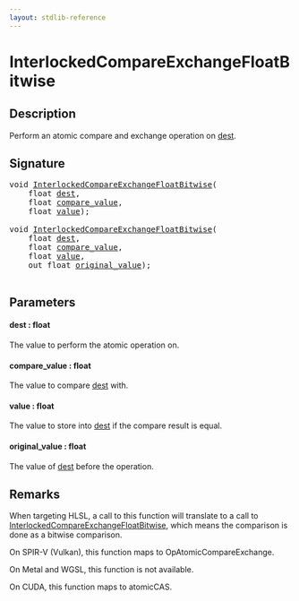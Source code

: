 ```yaml
---
layout: stdlib-reference
---
```


# InterlockedCompareExchangeFloatBitwise

## Description

Perform an atomic compare and exchange operation on <span class='code'><a href="interlockedcompareexchangefloatbitwise-0biqv.md#decl-dest" class="code_param">dest</a></span>.



## Signature 

<pre>
<span class="code_keyword">void</span> <a href="interlockedcompareexchangefloatbitwise-0biqv.md">InterlockedCompareExchangeFloatBitwise</a>(
    <span class="code_keyword">float</span> <a href="interlockedcompareexchangefloatbitwise-0biqv.md#decl-dest" class="code_param">dest</a>,
    <span class="code_keyword">float</span> <a href="interlockedcompareexchangefloatbitwise-0biqv.md#decl-compare_value" class="code_param">compare_value</a>,
    <span class="code_keyword">float</span> <a href="interlockedcompareexchangefloatbitwise-0biqv.md#decl-value" class="code_param">value</a>);

<span class="code_keyword">void</span> <a href="interlockedcompareexchangefloatbitwise-0biqv.md">InterlockedCompareExchangeFloatBitwise</a>(
    <span class="code_keyword">float</span> <a href="interlockedcompareexchangefloatbitwise-0biqv.md#decl-dest" class="code_param">dest</a>,
    <span class="code_keyword">float</span> <a href="interlockedcompareexchangefloatbitwise-0biqv.md#decl-compare_value" class="code_param">compare_value</a>,
    <span class="code_keyword">float</span> <a href="interlockedcompareexchangefloatbitwise-0biqv.md#decl-value" class="code_param">value</a>,
    <span class="code_keyword">out</span> <span class="code_keyword">float</span> <a href="interlockedcompareexchangefloatbitwise-0biqv.md#decl-original_value" class="code_param">original_value</a>);

</pre>

## Parameters

####  <a id="decl-dest"></a>dest  : float
The value to perform the atomic operation on.

####  <a id="decl-compare_value"></a>compare\_value  : float
The value to compare <span class='code'><a href="interlockedcompareexchangefloatbitwise-0biqv.md#decl-dest" class="code_param">dest</a></span> with.

####  <a id="decl-value"></a>value  : float
The value to store into <span class='code'><a href="interlockedcompareexchangefloatbitwise-0biqv.md#decl-dest" class="code_param">dest</a></span> if the compare result is equal.

####  <a id="decl-original_value"></a>original\_value  : float
The value of <span class='code'><a href="interlockedcompareexchangefloatbitwise-0biqv.md#decl-dest" class="code_param">dest</a></span> before the operation.


## Remarks
When targeting HLSL, a call to this function will translate to a call to
<span class='code'><a href="interlockedcompareexchangefloatbitwise-0biqv.md">InterlockedCompareExchangeFloatBitwise</a></span>, which means the comparison is done as a bitwise comparison.

On SPIR-V (Vulkan), this function maps to <span class='code'>OpAtomicCompareExchange</span>.

On Metal and WGSL, this function is not available.

On CUDA, this function maps to <span class='code'>atomicCAS</span>.



<script>
// Fix .md links to .html when on ReadTheDocs
if (window.location.hostname.includes('readthedocs') || 
    window.location.hostname.includes('rtfd.io')) {
  document.addEventListener('DOMContentLoaded', function() {
    const links = document.querySelectorAll('a');
    links.forEach(link => {
      if (link.getAttribute('href') && link.getAttribute('href').endsWith('.md')) {
        link.href = link.href.replace(/\.md($|#|\?)/, '.html$1');
      }
    });
  });
}
</script>
